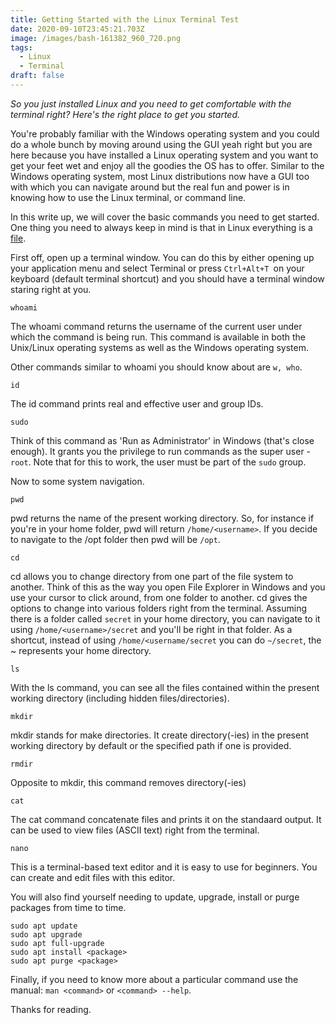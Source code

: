 ```yaml
---
title: Getting Started with the Linux Terminal Test
date: 2020-09-10T23:45:21.703Z
image: /images/bash-161382_960_720.png
tags:
  - Linux
  - Terminal
draft: false
---
```

*So you just installed Linux and you need to get comfortable with the terminal right? Here's the right place to get you started.*

You're probably familiar with the Windows operating system and you could do a whole bunch by moving around using the GUI yeah right but you are here because you have installed a Linux operating system and you want to get your feet wet and enjoy all the goodies the OS has to offer. Similar to the Windows operating system, most Linux distributions now have a GUI too with which you can navigate around but the real fun and power is in knowing how to use the Linux terminal, or command line.

In this write up, we will cover the basic commands you need to get started. One thing you need to always keep in mind is that in Linux everything is a [file](https://en.wikipedia.org/wiki/Everything_is_a_file).

First off, open up a terminal window. You can do this by either opening up your application menu and select Terminal or press `Ctrl+Alt+T `on your keyboard (default terminal shortcut) and you should have a terminal window staring right at you.

`whoami`

The whoami command returns the username of the current user under which the command is being run. This command is available in both the Unix/Linux operating systems as well as the Windows operating system.

Other commands similar to whoami you should know about are `w, who`.

`id`

The id command prints real and effective user and group IDs.

`sudo`

Think of this command as 'Run as Administrator' in Windows (that's close enough). It grants you the privilege to run commands as the super user - `root`. Note that for this to work, the user must be part of the `sudo` group.

Now to some system navigation.

`pwd`

pwd returns the name of the present working directory. So, for instance if you're in your home folder, pwd will return `/home/<username>`. If you decide to navigate to the /opt folder then pwd will be `/opt`.

`cd`

cd allows you to change directory from one part of the file system to another. Think of this as the way you open File Explorer in Windows and you use your cursor to click around, from one folder to another. cd gives the options to change into various folders right from the terminal. Assuming there is a folder called `secret` in your home directory, you can navigate to it using `/home/<username>/secret` and you'll be right in that folder. As a shortcut, instead of using `/home/<username/secret` you can do `~/secret`, the ~ represents your home directory. 

`ls`

With the ls command, you can see all the files contained within the present working directory (including hidden files/directories).

`mkdir`

mkdir stands for make directories. It create directory(-ies) in the present working directory by default or the specified path if one is provided.

`rmdir`

Opposite to mkdir, this command removes directory(-ies)

`cat`

The cat command concatenate files and prints it on the standaard output. It can be used to view files (ASCII text) right from the terminal.

`nano`

This is a terminal-based text editor and it is easy to use for beginners. You can create and edit files with this editor.

You will also find yourself needing to update, upgrade, install or purge packages from time to time.

```
sudo apt update
sudo apt upgrade
sudo apt full-upgrade
sudo apt install <package>
sudo apt purge <package>
```

Finally, if you need to know more about a particular command use the manual: `man <command>` or `<command> --help`.

Thanks for reading.